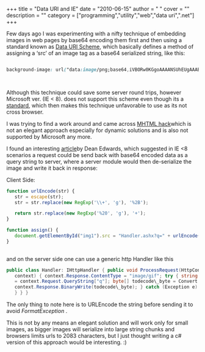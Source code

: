 
+++
title = "Data URI and IE"
date = "2010-06-15"
author = " "
cover = ""
description = ""
category = ["programming","utility","web","data uri",".net"]
+++

Few days ago I was experimenting with a nifty technique of embedding images in web pages by base64 encoding them first and then using a standard known as [Data URI Scheme](http://en.wikipedia.org/wiki/Data_URI_scheme), which basically defines a method of assigning a ‘src’ of an image tag as a base64 serialized string, like this:

 ```css

background-image: url("data:image/png;base64,iVBORw0KGgoAAAANSUhEUgAAABkAAAAUBAMAAACKWYuOAAAAMFBMVEX///92dnZ2dnZ2dnZ2dnZ2dnZ2dnZ2dnZ2dnZ2dnZ2dnZ2dnZ2dnZ2dnZ2dnZ2dnYvD4PNAAAAD3RSTlMAACTkfhvbh3iEewTtxBIFliR3AAAAUklEQVQY02NgIBMwijgKCgrAef5fkHnz/y9E4kn+/4XEE6z/34jEE///A4knev7zAwQv7L8RQk40/7MiggeUQpjJff+zIpINykbIbhFSROIRDQAWUhW2oXLWAQAAAABJRU5ErkJggg==");

    
```
 Although this technique could save some server round trips, however Microsoft ver. (IE < 8). does not support this scheme even though its a [standard](http://tools.ietf.org/html/rfc2397), which then makes this technique unfavorable to use as its not cross browser.

 I was trying to find a work around and came across [MHTML hack](http://www.phpied.com/mhtml-when-you-need-data-uris-in-ie7-and-under/)which is not an elegant approach especially for dynamic solutions and is also not supported by Microsoft any more.

 I found an interesting [article](http://dean.edwards.name/weblog/2005/06/base64-ie/)by Dean Edwards, which suggested in IE <8 scenarios a request could be send back with base64 encoded data as a query string to server, where a server module would then de-serialize the image and write it back in response:

 Client Side:

 ```javascript
function urlEncode(str) {
    str = escape(str);
    str = str.replace(new RegExp('\\+', 'g'), '%2B');

    return str.replace(new RegExp('%20', 'g'), '+');
}

function assign() {
    document.getElementById("img1").src = "Handler.ashx?q=" + urlEncode("iVBORw0KGgoAAAANSUhEUgAAABkAAAAUBAMAAACKWYuOAAAAMFBMVEX///92dnZ2dnZ2dnZ2dnZ2dnZ2dnZ2dnZ2dnZ2dnZ2dnZ2dnZ2dnZ2dnZ2dnZ2dnYvD4PNAAAAD3RSTlMAACTkfhvbh3iEewTtxBIFliR3AAAAUklEQVQY02NgIBMwijgKCgrAef5fkHnz/y9E4kn+/4XEE6z/34jEE///A4knev7zAwQv7L8RQk40/7MiggeUQpjJff+zIpINykbIbhFSROIRDQAWUhW2oXLWAQAAAABJRU5ErkJggg==");
}
    
```
 and on the server side one can use a generic http Handler like this

 ```csharp
 public class Handler: IHttpHandler { public void ProcessRequest(HttpContext
    context) { context.Response.ContentType = "image/gif"; try { string data
    = context.Request.QueryString["q"]; byte[] todecode\_byte = Convert.FromBase64String(data);
    context.Response.BinaryWrite(todecode\_byte); } catch (Exception e) { //Log
    } } }
```
 The only thing to note here is to URLEncode the string before sending it to avoid *FormatException* .

 This is not by any means an elegant solution and will work only for small images, as bigger images will serialize into large string chunks and browsers limits urls to 2083 characters, but I just thought writing a c# version of this approach would be interesting. :)



